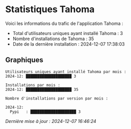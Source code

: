 # Statistiques Tahoma

Voici les informations du trafic de l'application Tahoma :
- Total d'utilisateurs uniques ayant installé Tahoma : 3
- Nombre d'installations de Tahoma : 35
- Date de la dernière installation : 2024-12-07 17:38:03

## Graphiques
```
Utilisateurs uniques ayant installé Tahoma par mois :
2024-12: ████████████████████ 3
```

```
Installations par mois :
2024-12: ████████████████████ 35
```

```
Nombre d'installations par version par mois :

2024-12:
  Pypi   : ████████████████████ 3
```


*Dernière mise à jour : 2024-12-07 16:46:24*
